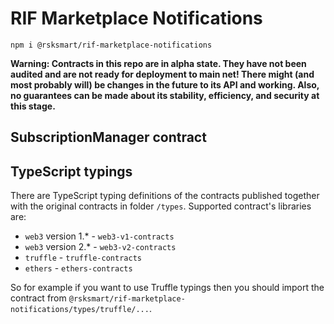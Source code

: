 # RIF Marketplace Notifications

```
npm i @rsksmart/rif-marketplace-notifications
```

**Warning: Contracts in this repo are in alpha state. They have not been audited and are not ready for deployment to main net!
  There might (and most probably will) be changes in the future to its API and working. Also, no guarantees can be made about its stability, efficiency, and security at this stage.**

## SubscriptionManager contract

## TypeScript typings

There are TypeScript typing definitions of the contracts published together with the original contracts in folder `/types`.
Supported contract's libraries are:

* `web3` version 1.* - `web3-v1-contracts`
* `web3` version 2.* - `web3-v2-contracts`
* `truffle` - `truffle-contracts`
* `ethers` - `ethers-contracts`

So for example if you want to use Truffle typings then you should import the contract from `@rsksmart/rif-marketplace-notifications/types/truffle/...`.

